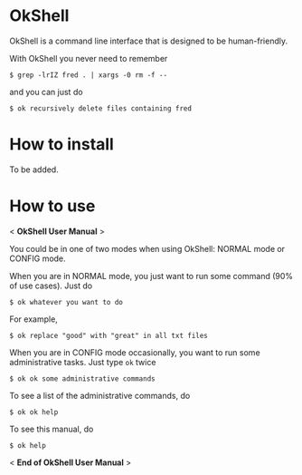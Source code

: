 OkShell
=======

OkShell is a command line interface that is designed to be human-friendly. 

With OkShell you never need to remember

    $ grep -lrIZ fred . | xargs -0 rm -f --

and you can just do

    $ ok recursively delete files containing fred


How to install
==============

To be added.


How to use
==========

< __OkShell User Manual__ >

You could be in one of two modes when using OkShell: NORMAL mode or CONFIG mode. 

When you are in NORMAL mode, you just want to run some command (90% of use cases). Just do

    $ ok whatever you want to do

For example,

    $ ok replace "good" with "great" in all txt files

When you are in CONFIG mode occasionally, you want to run some administrative tasks. Just type `ok` twice

    $ ok ok some administrative commands

To see a list of the administrative commands, do 

    $ ok ok help

To see this manual, do 

    $ ok help

< __End of OkShell User Manual__ >

